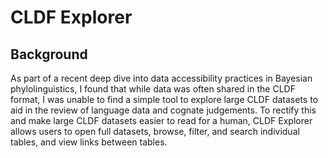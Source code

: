 # CLDF Explorer
## Background
As part of a recent deep dive into data accessibility practices in Bayesian phylolinguistics, I found that while data was often shared in the CLDF format, I was unable to find a simple tool to explore large CLDF datasets to aid in the review of language data and cognate judgements. To rectify this and make large CLDF datasets easier to read for a human, CLDF Explorer allows users to open full datasets, browse, filter, and search individual tables, and view links between tables.
